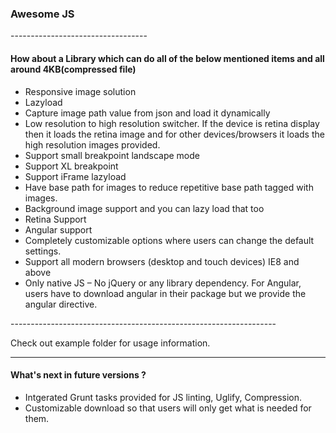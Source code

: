 <h3>Awesome JS</h3>
----------------------------------
<h4>How about a Library which can do all of the below mentioned items and all around 4KB(compressed file) </h4>
<ul>
<li>Responsive image solution</li>
<li>Lazyload</li>
<li>Capture image path value from json and load it dynamically</li>
<li>Low resolution to high resolution switcher. If the device is retina display then it loads the retina image and for other devices/browsers it loads the high resolution images provided.</li>
<li>Support small breakpoint landscape mode </li>
<li>Support XL breakpoint </li>
<li>Support iFrame lazyload</li>
<li>Have base path for images to reduce repetitive base path tagged with images.</li>
<li>Background image support and you can lazy load that too</li>
<li>Retina Support</li>
<li>Angular support</li>
<li>Completely customizable options where users can change the default settings.</li>
<li>Support all modern browsers (desktop and touch devices) IE8 and above </li>
<li>Only native JS – No jQuery  or any library dependency. For Angular, users have to download angular in their package but we provide the angular directive.</li>
</ul>
------------------------------------------------------------------
<p>Check out example folder for usage information.</p>

-------------------------------------------------------------------
<h4>What's next in future versions ? </h4>
<ul>
<li>Intgerated Grunt tasks provided for JS linting, Uglify, Compression.</li>
<li>Customizable download so that users will only get what is needed for them.</li>
</ul>